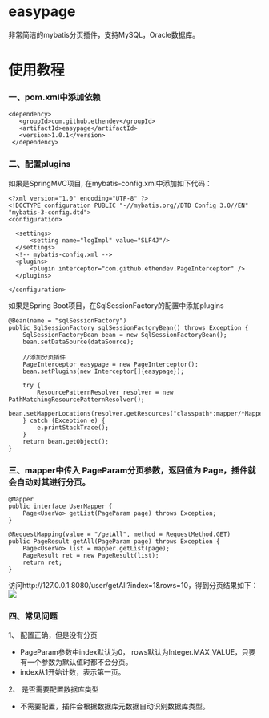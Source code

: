 # easypage
非常简洁的mybatis分页插件，支持MySQL，Oracle数据库。

# 使用教程

### 一、pom.xml中添加依赖

```
<dependency>
   <groupId>com.github.ethendev</groupId>
   <artifactId>easypage</artifactId>
   <version>1.0.1</version>
 </dependency>
```

### 二、配置plugins
如果是SpringMVC项目, 在mybatis-config.xml中添加如下代码：
```
<?xml version="1.0" encoding="UTF-8" ?>
<!DOCTYPE configuration PUBLIC "-//mybatis.org//DTD Config 3.0//EN" "mybatis-3-config.dtd">
<configuration>

  <settings>
      <setting name="logImpl" value="SLF4J"/>
  </settings>
  <!-- mybatis-config.xml -->
  <plugins>
      <plugin interceptor="com.github.ethendev.PageInterceptor" />
  </plugins>

</configuration>
```

如果是Spring Boot项目，在SqlSessionFactory的配置中添加plugins

````
@Bean(name = "sqlSessionFactory")
public SqlSessionFactory sqlSessionFactoryBean() throws Exception {
    SqlSessionFactoryBean bean = new SqlSessionFactoryBean();
    bean.setDataSource(dataSource);

    //添加分页插件
    PageInterceptor easypage = new PageInterceptor();
    bean.setPlugins(new Interceptor[]{easypage});

    try {
        ResourcePatternResolver resolver = new PathMatchingResourcePatternResolver();
        bean.setMapperLocations(resolver.getResources("classpath*:mapper/*Mapper.xml"));
    } catch (Exception e) {
        e.printStackTrace();
    }
    return bean.getObject();
}
``````

### 三、mapper中传入 PageParam分页参数，返回值为 Page，插件就会自动对其进行分页。

```
@Mapper
public interface UserMapper {
    Page<UserVo> getList(PageParam page) throws Exception;
}
```

```
@RequestMapping(value = "/getAll", method = RequestMethod.GET)
public PageResult getAll(PageParam page) throws Exception {
    Page<UserVo> list = mapper.getList(page);
    PageResult ret = new PageResult(list);
    return ret;
}
```

访问http://127.0.0.1:8080/user/getAll?index=1&rows=10，得到分页结果如下：
![](page_result.png)

### 四、常见问题

1、 配置正确，但是没有分页

* PageParam参数中index默认为0， rows默认为Integer.MAX_VALUE，只要有一个参数为默认值时都不会分页。
* index从1开始计数，表示第一页。

2、 是否需要配置数据库类型
* 不需要配置，插件会根据数据库元数据自动识别数据库类型。